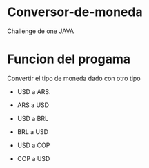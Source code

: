 # Conversor-de-moneda
Challenge de one JAVA

# Funcion del progama

Convertir el tipo de moneda dado con otro tipo

- USD a ARS.
  
- ARS a USD
  
- USD a BRL
  
- BRL a USD
  
- USD a COP
  
- COP a USD


